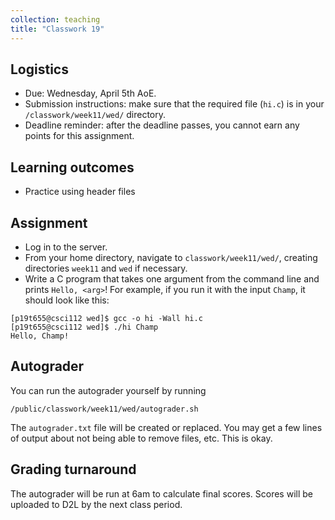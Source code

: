 ```yaml
---
collection: teaching
title: "Classwork 19"
---
```


## Logistics
* Due: Wednesday, April 5th AoE.
* Submission instructions: make sure that the required file (`hi.c`) is in your
	`/classwork/week11/wed/` directory.
* Deadline reminder: after the deadline passes, you cannot earn any points for
	this assignment.

## Learning outcomes
* Practice using header files

## Assignment

* Log in to the server.
* From your home directory, navigate to `classwork/week11/wed/`, creating directories `week11`
and `wed` if necessary.
* Write a C program that takes one argument from the command line and prints
	`Hello, <arg>`! For example, if you run it with the input `Champ`, it
	should look like this:
```
[p19t655@csci112 wed]$ gcc -o hi -Wall hi.c
[p19t655@csci112 wed]$ ./hi Champ
Hello, Champ!
```


## Autograder

You can run the autograder yourself by running
```
/public/classwork/week11/wed/autograder.sh
```
The `autograder.txt` file will be created or
replaced. You may get a few lines of output about not being able to remove
files, etc. This is okay.

## Grading turnaround

The autograder will be run at 6am to calculate final scores. Scores will be
uploaded to D2L by the next class period.
